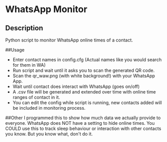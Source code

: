 # WhatsApp Monitor

## Description
Python script to monitor WhatsApp online times of a contact.

##Usage
* Enter contact names in config.cfg (Actual names like you would search for them in WA)
* Run script and wait until it asks you to scan the generated QR code.
* Scan the qr_waw.png (with white background!) with your WhatsApp App.
* Wait until contact does interact with WhatsApp (goes on/off)
* A .csv file will be generated and extended over time with online time ranges of contact in it.
* You can edit the config while script is running, new contacts added will be included in monitoring process.

##Other
I programmed this to show how much data we actually provide to everyone.
WhatsApp does NOT have a setting to hide online times.
You COULD use this to track sleep behaviour or interaction with other contacts you know.
But you know what, don't do it.